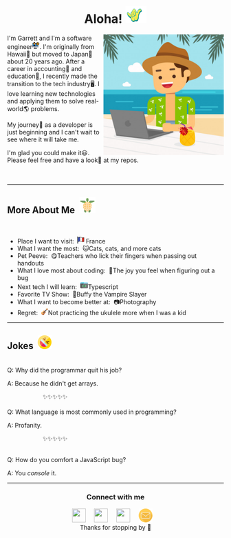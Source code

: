 <h1 align="center"> Aloha! <img src="images/shaka.gif" width="50px" height="40px"></h1>

<img src="images/pc-beach.jpg" align="right" width="280" height="280">

I'm Garrett and I'm a software engineer<img src="images/engineer.svg" width="17px" height="17px">. I'm originally from Hawaii🌊 but moved to Japan🗻 about 20 years ago. After a career in accounting🧾 and education🏫, I recently made the transition to the tech industry🖥️. I love learning new technologies and applying them to solve real-world🌎 problems. <p>My journey🚀 as a developer is just beginning and I can't wait to see where it will take me. <p>I'm glad you could make it😃. Please feel free and have a look👀 at my repos.
<br>
<br>
<br>

<hr>

## More About Me &nbsp;<img src="images/turtle.svg" width="37px" height="37px">

<br>

- Place I want to visit: &nbsp;<img src="images/france.svg" width="16px" height="16px"> France
- What I want the most: &nbsp;🐱Cats, cats, and more cats
- Pet Peeve:&nbsp; 😋Teachers who lick their fingers when passing out handouts
- What I love most about coding:&nbsp; 🐛The joy you feel when figuring out a bug
- Next tech I will learn: &nbsp;<img src="images/programming.svg" width="18px" height="18">Typescript
- Favorite TV Show:&nbsp; 🧛Buffy the Vampire Slayer
- What I want to become better at: &nbsp;📷Photography
- Regret:&nbsp; <img src="images/ukulele.svg" width="16px" height="16px">Not practicing the ukulele more when I was a kid

<hr>

## Jokes &nbsp;<img src="images/laugh.svg" width="32px" height="32px">

<br>
Q: Why did the programmar quit his job?

A: Because he didn't get arrays.

<div>&nbsp; &nbsp; &nbsp; &nbsp; &nbsp; &nbsp; &nbsp; &nbsp; &nbsp; &nbsp; &nbsp;✨✨✨✨✨</div>
<br>
Q: What language is most commonly used in programming?

A: Profanity.

<div>&nbsp; &nbsp; &nbsp; &nbsp; &nbsp; &nbsp; &nbsp; &nbsp; &nbsp; &nbsp; &nbsp;✨✨✨✨✨</div>
<br>

Q: How do you comfort a JavaScript bug?

A: You _console_ it.

<hr>

<div align="center">
  <h3 align="center">Connect with me</h3> 
</div>
<p align="center">
<a href=https://www.linkedin.com/in/kapakahicoder/><img src="https://www.vectorlogo.zone/logos/linkedin/linkedin-icon.svg" width="32px" height="32px"></a> &nbsp; &nbsp;
<a href="https://www.instagram.com/tropicalhawaiianday/"><img src="https://www.vectorlogo.zone/logos/instagram/instagram-icon.svg" width="32px" height="32px"></a> &nbsp; &nbsp;
<a href="https://twitter.com/KapakahiCoder"><img src="https://www.vectorlogo.zone/logos/twitter/twitter-official.svg" width="32px" height="32px"></a> &nbsp; &nbsp;
<a href="mailto: garrettkchun@yahoo.com"><img src="images/email2.svg" width="32px" height="32px"></a> &nbsp; &nbsp;
<br>
Thanks for stopping by 🌴<br>
